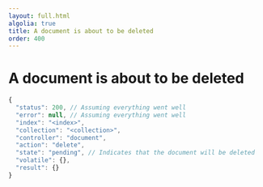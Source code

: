 ```yaml
---
layout: full.html
algolia: true
title: A document is about to be deleted
order: 400
---
```


# A document is about to be deleted

```javascript
{
  "status": 200, // Assuming everything went well
  "error": null, // Assuming everything went well
  "index": "<index>",
  "collection": "<collection>",
  "controller": "document",
  "action": "delete",
  "state": "pending", // Indicates that the document will be deleted
  "volatile": {},
  "result": {}
}
```
